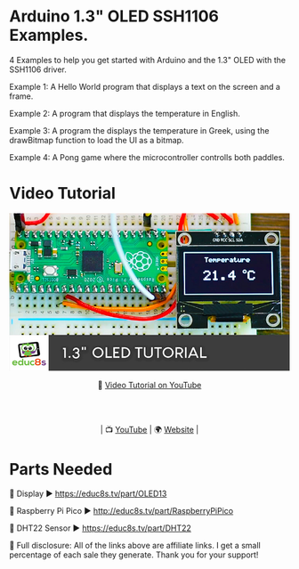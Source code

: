 # Arduino 1.3" OLED SSH1106 Examples.

4 Examples to help you get started with Arduino and the 1.3" OLED with the SSH1106 driver.

Example 1: A Hello World program that displays a text on the screen and a frame.

Example 2: A program that displays the temperature in English.

Example 3: A program the displays the temperature in Greek, using the drawBitmap function to load the UI as a bitmap.

Example 4: A Pong game where the microcontroller controlls both paddles.

# Video Tutorial

<p align="center">
  <img src="preview.jpg" alt="1.3" OLED display tutorial" width="800">
</p>

<p align="center">
🎥 <a href="https://youtu.be/aPYCJmTf_fc">Video Tutorial on YouTube</a>
</p>

<br>
<br>
<p align="center">
| 📺 <a href="https://www.youtube.com/educ8s">YouTube</a>
| 🌍 <a href="http://www.educ8s.tv">Website</a> | <br>
</p>


# Parts Needed
🛒 Display ▶ https://educ8s.tv/part/OLED13

🛒 Raspberry Pi Pico ▶ http://educ8s.tv/part/RaspberryPiPico

🛒 DHT22 Sensor ▶ https://educ8s.tv/part/DHT22

💖 Full disclosure: All of the links above are affiliate links. I get a small percentage of each sale they generate. Thank you for your support!


